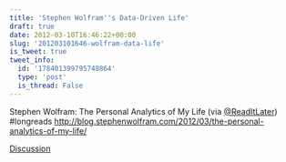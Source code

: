 ```yaml
---
title: 'Stephen Wolfram''s Data-Driven Life'
draft: true
date: 2012-03-10T16:46:22+00:00
slug: '201203101646-wolfram-data-life'
is_tweet: true
tweet_info:
  id: '178401399795748864'
  type: 'post'
  is_thread: False
---
```




Stephen Wolfram: The Personal Analytics of My Life (via [@ReadItLater](https://x.com/ReadItLater)) #longreads <http://blog.stephenwolfram.com/2012/03/the-personal-analytics-of-my-life/>

[Discussion](https://x.com/sytelus/status/178401399795748864)
